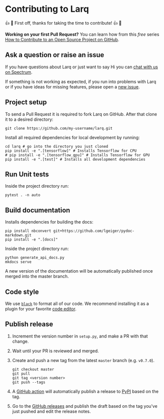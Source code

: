 # Contributing to Larq

👍 🎉 First off, thanks for taking the time to contribute! 👍 🎉

**Working on your first Pull Request?** You can learn how from this _free_ series
[How to Contribute to an Open Source Project on GitHub](https://egghead.io/courses/how-to-contribute-to-an-open-source-project-on-github).

## Ask a question or raise an issue

If you have questions about Larq or just want to say Hi you can [chat with us on Spectrum](https://spectrum.chat/larq).

If something is not working as expected, if you run into problems with Larq or if you have ideas for missing features, please open a [new issue](https://github.com/larq/larq/issues).

## Project setup

To send a Pull Request it is required to fork Larq on GitHub.
After that clone it to a desired directory:

```shell
git clone https://github.com/my-username/larq.git
```

Install all required dependencies for local development by running:

```shell
cd larq # go into the directory you just cloned
pip install -e ".[tensorflow]" # Installs Tensorflow for CPU
# pip install -e ".[tensorflow_gpu]" # Installs Tensorflow for GPU
pip install -e ".[test]" # Installs all development dependencies
```

## Run Unit tests

Inside the project directory run:

```shell
pytest . -n auto
```

## Build documentation

Installs dependencies for building the docs:

```shell
pip install nbconvert git+https://github.com/lgeiger/pydoc-markdown.git
pip install -e ".[docs]"
```

Inside the project directory run:

```shell
python generate_api_docs.py
mkdocs serve
```

A new version of the documentation will be automatically published once merged into the master branch.

## Code style

We use [`black`](https://black.readthedocs.io/en/stable/) to format all of our code. We recommend installing it as a plugin for your favorite [code editor](https://black.readthedocs.io/en/stable/editor_integration.html).

## Publish release

1. Increment the version number in `setup.py`, and make a PR with that change.

2. Wait until your PR is reviewed and merged.

3. Create and push a new tag from the latest `master` branch (e.g. `v0.7.0`).

   ```shell
   git checkout master
   git pull
   git tag <version number>
   git push --tags
   ```

4. A [GitHub action](https://github.com/larq/larq/actions) will automatically publish a release to [PyPI](https://pypi.org/) based on the tag.

5. Go to the [GitHub releases](https://github.com/larq/larq/releases) and publish the draft based on the tag you've just pushed and edit the release notes.
